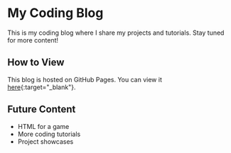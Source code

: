 # My Coding Blog

This is my coding blog where I share my projects and tutorials. Stay tuned for more content!

## How to View

This blog is hosted on GitHub Pages. You can view it [here](https://yibin-uni.github.io/coding-blog/){:target="_blank"}.

## Future Content

- HTML for a game
- More coding tutorials
- Project showcases
